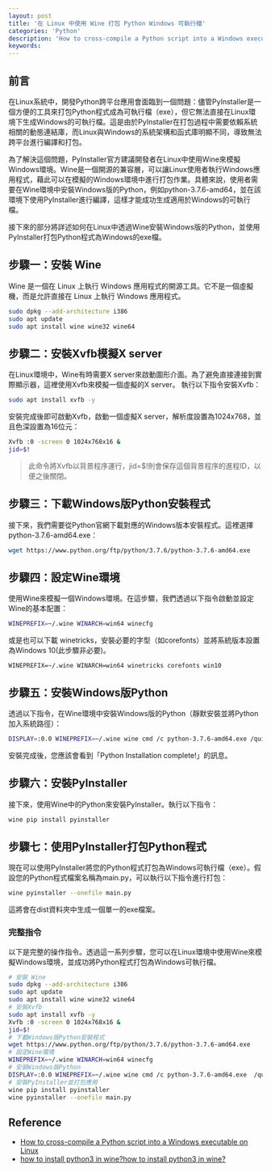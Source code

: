 ```yaml
---
layout: post
title: '在 Linux 中使用 Wine 打包 Python Windows 可執行檔'
categories: 'Python'
description: 'How to cross-compile a Python script into a Windows executable on Linux'
keywords: 
---
```




## 前言
在Linux系統中，開發Python跨平台應用會面臨到一個問題：儘管PyInstaller是一個方便的工具來打包Python程式成為可執行檔（exe），但它無法直接在Linux環境下生成Windows的可執行檔。這是由於PyInstaller在打包過程中需要依賴系統相關的動態連結庫，而Linux與Windows的系統架構和函式庫明顯不同，導致無法跨平台進行編譯和打包。

為了解決這個問題，PyInstaller官方建議開發者在Linux中使用Wine來模擬Windows環境。Wine是一個開源的兼容層，可以讓Linux使用者執行Windows應用程式，藉此可以在模擬的Windows環境中進行打包作業。具體來說，使用者需要在Wine環境中安裝Windows版的Python，例如python-3.7.6-amd64，並在該環境下使用PyInstaller進行編譯，這樣才能成功生成適用於Windows的可執行檔。

接下來的部分將詳述如何在Linux中透過Wine安裝Windows版的Python，並使用PyInstaller打包Python程式為Windows的exe檔。

## 步驟一：安裝 Wine
Wine 是一個在 Linux 上執行 Windows 應用程式的開源工具。它不是一個虛擬機，而是允許直接在 Linux 上執行 Windows 應用程式。

```sh
sudo dpkg --add-architecture i386
sudo apt update
sudo apt install wine wine32 wine64
```

## 步驟二：安裝Xvfb模擬X server
在Linux環境中，Wine有時需要X server來啟動圖形介面。為了避免直接連接到實際顯示器，這裡使用Xvfb來模擬一個虛擬的X server。
執行以下指令安裝Xvfb：


```sh
sudo apt install xvfb -y
```

安裝完成後即可啟動Xvfb，啟動一個虛擬X server，解析度設置為1024x768，並且色深設置為16位元：

```sh
Xvfb :0 -screen 0 1024x768x16 &
jid=$!
```

> 此命令將Xvfb以背景程序運行，jid=$!則會保存這個背景程序的進程ID，以便之後關閉。


## 步驟三：下載Windows版Python安裝程式
接下來，我們需要從Python官網下載對應的Windows版本安裝程式。這裡選擇python-3.7.6-amd64.exe：

```sh
wget https://www.python.org/ftp/python/3.7.6/python-3.7.6-amd64.exe
```

## 步驟四：設定Wine環境
使用Wine來模擬一個Windows環境。在這步驟，我們透過以下指令啟動並設定Wine的基本配置：

```sh
WINEPREFIX=~/.wine WINARCH=win64 winecfg
```

或是也可以下載 winetricks，安裝必要的字型（如corefonts）並將系統版本設置為Windows 10(此步驟非必要)。

```
WINEPREFIX=~/.wine WINARCH=win64 winetricks corefonts win10
```

## 步驟五：安裝Windows版Python
透過以下指令，在Wine環境中安裝Windows版的Python（靜默安裝並將Python加入系統路徑）：

```sh
DISPLAY=:0.0 WINEPREFIX=~/.wine wine cmd /c python-3.7.6-amd64.exe /quiet PrependPath=1 && echo "Python Installation complete!"
```

安裝完成後，您應該會看到「Python Installation complete!」的訊息。

## 步驟六：安裝PyInstaller
接下來，使用Wine中的Python來安裝PyInstaller。執行以下指令：

```sh
wine pip install pyinstaller
```

## 步驟七：使用PyInstaller打包Python程式
現在可以使用PyInstaller將您的Python程式打包為Windows可執行檔（exe）。假設您的Python程式檔案名稱為main.py，可以執行以下指令進行打包：

```sh
wine pyinstaller --onefile main.py
```

這將會在dist資料夾中生成一個單一的exe檔案。

### 完整指令
以下是完整的操作指令。透過這一系列步驟，您可以在Linux環境中使用Wine來模擬Windows環境，並成功將Python程式打包為Windows可執行檔。

```sh
# 安裝 Wine
sudo dpkg --add-architecture i386
sudo apt update
sudo apt install wine wine32 wine64
# 安裝Xvfb
sudo apt install xvfb -y
Xvfb :0 -screen 0 1024x768x16 &
jid=$!
# 下載Windows版Python安裝程式
wget https://www.python.org/ftp/python/3.7.6/python-3.7.6-amd64.exe
# 設定Wine環境
WINEPREFIX=~/.wine WINARCH=win64 winecfg
# 安裝Windows版Python
DISPLAY=:0.0 WINEPREFIX=~/.wine wine cmd /c python-3.7.6-amd64.exe  /quiet  PrependPath=1  && echo "Python Installation complete!"
# 安裝PyInstaller並打包應用
wine pip install pyinstaller
wine pyinstaller --onefile main.py
```

## Reference
- [How to cross-compile a Python script into a Windows executable on Linux](https://andreafortuna.org/2017/12/27/how-to-cross-compile-a-python-script-into-a-windows-executable-on-linux/)
- [how to install python3 in wine?how to install python3 in wine?](https://askubuntu.com/questions/678277/how-to-install-python3-in-wine)